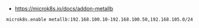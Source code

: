 * https://microk8s.io/docs/addon-metallb

```bash
microk8s.enable metallb:192.168.100.10-192.168.100.50,192.168.105.0/24
```